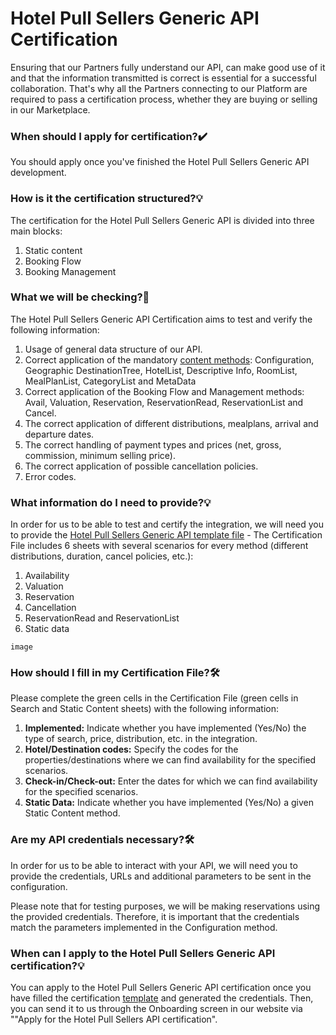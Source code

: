 ﻿---
sidebar_position: 1
---

# Hotel Pull Sellers Generic API Certification

Ensuring that our Partners fully understand our API, can make good use of it and that the information transmitted is correct is essential for a successful collaboration. That's why all the Partners connecting to our Platform are required to pass a certification process, whether they are buying or selling in our Marketplace.

### When should I apply for certification?✔️
You should apply once you've finished the Hotel Pull Sellers Generic API development.

### How is it the certification structured?💡
The certification for the Hotel Pull Sellers Generic API is divided into three main blocks:

1. Static content
1. Booking Flow 
1. Booking Management

### What we will be checking?🔎
The Hotel Pull Sellers Generic API Certification aims to test and verify the following information: 

1. Usage of general data structure of our API.
1. Correct application of the mandatory [content methods](https://docs.travelgatex.com/connectiontypessellers/hotelpullsellers/methods/data-structure/): Configuration, Geographic DestinationTree, HotelList, Descriptive Info, RoomList, MealPlanList, CategoryList and MetaData
1. Correct application of the Booking Flow and Management methods: Avail, Valuation, Reservation, ReservationRead, ReservationList and Cancel.
1. The correct application of different distributions, mealplans, arrival and departure dates.
1. The correct handling of payment types and prices (net, gross, commission, minimum selling price).
1. The correct application of possible cancellation policies.
1. Error codes.

### What information do I need to provide?💡

In order for us to be able to test and certify the integration, we will need you to provide the [Hotel Pull Sellers Generic API template file](https://f.hubspotusercontent20.net/hubfs/2825176/Hotel%20Supplier%20API%20Certification%20Template%202021%20.xlsx) - The Certification File includes 6 sheets with several scenarios for every method (different distributions, duration, cancel policies, etc.):

1. Availability
1. Valuation
1. Reservation 
1. Cancellation
1. ReservationRead and ReservationList
1. Static data

```
image
```


### How should I fill in my Certification File?🛠️
Please complete the green cells in the Certification File (green cells in Search and Static Content sheets) with the following information:
1. **Implemented:** Indicate whether you have implemented (Yes/No) the type of search, price, distribution, etc. in the integration.
1. **Hotel/Destination codes:** Specify the codes for the properties/destinations where we can find availability for the specified scenarios.
1. **Check-in/Check-out:** Enter the dates for which we can find availability for the specified scenarios.
1. **Static Data:** Indicate whether you have implemented (Yes/No) a given Static Content method.
### Are my API credentials necessary?🛠️
In order for us to be able to interact with your API, we will need you to provide the credentials, URLs and additional parameters to be sent in the configuration.

Please note that for testing purposes, we will be making reservations using the provided credentials. Therefore, it is important that the credentials match the parameters implemented in the Configuration method.

### When can I apply to the Hotel Pull Sellers Generic API certification?💡
You can apply to the Hotel Pull Sellers Generic API certification once you have filled the certification [template](https://f.hubspotusercontent20.net/hubfs/2825176/Hotel%20Supplier%20API%20Certification%20Template%20.xlsx) and generated the credentials. Then, you can send it to us through the Onboarding screen in our website via ""Apply for the Hotel Pull Sellers API certification".